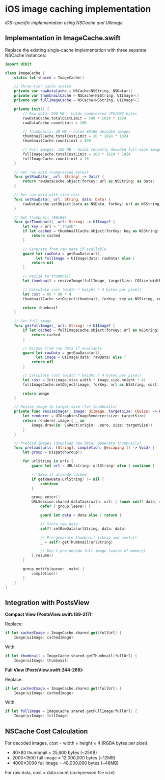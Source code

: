 # iOS image caching implementation
*iOS-specific implementation using NSCache and UIImage*

## Implementation in ImageCache.swift

Replace the existing single-cache implementation with three separate NSCache instances:

```swift
import UIKit

class ImageCache {
    static let shared = ImageCache()

    // Three-tier cache system
    private var rawDataCache = NSCache<NSString, NSData>()
    private var thumbnailCache = NSCache<NSString, UIImage>()
    private var fullImageCache = NSCache<NSString, UIImage>()

    private init() {
        // Raw data: 500 MB - holds compressed JPG/PNG bytes
        rawDataCache.totalCostLimit = 500 * 1024 * 1024
        rawDataCache.countLimit = 200

        // Thumbnails: 20 MB - holds 80x80 decoded images
        thumbnailCache.totalCostLimit = 20 * 1024 * 1024
        thumbnailCache.countLimit = 400

        // Full images: 100 MB - holds recently decoded full-size images
        fullImageCache.totalCostLimit = 100 * 1024 * 1024
        fullImageCache.countLimit = 10
    }

    // Get raw data (compressed bytes)
    func getRawData(_ url: String) -> Data? {
        return rawDataCache.object(forKey: url as NSString) as Data?
    }

    // Set raw data with size cost
    func setRawData(_ url: String, data: Data) {
        rawDataCache.setObject(data as NSData, forKey: url as NSString, cost: data.count)
    }

    // Get thumbnail (80x80)
    func getThumbnail(_ url: String) -> UIImage? {
        let key = url + ":thumb"
        if let cached = thumbnailCache.object(forKey: key as NSString) {
            return cached
        }

        // Generate from raw data if available
        guard let rawData = getRawData(url),
              let fullImage = UIImage(data: rawData) else {
            return nil
        }

        // Resize to thumbnail
        let thumbnail = resizeImage(fullImage, targetSize: CGSize(width: 80, height: 80))

        // Calculate cost (width * height * 4 bytes per pixel)
        let cost = 80 * 80 * 4
        thumbnailCache.setObject(thumbnail, forKey: key as NSString, cost: cost)

        return thumbnail
    }

    // Get full image
    func getFullImage(_ url: String) -> UIImage? {
        if let cached = fullImageCache.object(forKey: url as NSString) {
            return cached
        }

        // Decode from raw data if available
        guard let rawData = getRawData(url),
              let image = UIImage(data: rawData) else {
            return nil
        }

        // Calculate cost (width * height * 4 bytes per pixel)
        let cost = Int(image.size.width * image.size.height * 4)
        fullImageCache.setObject(image, forKey: url as NSString, cost: cost)

        return image
    }

    // Resize image to target size (for thumbnails)
    private func resizeImage(_ image: UIImage, targetSize: CGSize) -> UIImage {
        let renderer = UIGraphicsImageRenderer(size: targetSize)
        return renderer.image { _ in
            image.draw(in: CGRect(origin: .zero, size: targetSize))
        }
    }

    // Preload images (download raw data, generate thumbnails)
    func preload(urls: [String], completion: @escaping () -> Void) {
        let group = DispatchGroup()

        for urlString in urls {
            guard let url = URL(string: urlString) else { continue }

            // Skip if already cached
            if getRawData(urlString) != nil {
                continue
            }

            group.enter()
            URLSession.shared.dataTask(with: url) { [weak self] data, response, error in
                defer { group.leave() }

                guard let data = data else { return }

                // Store raw data
                self?.setRawData(urlString, data: data)

                // Pre-generate thumbnail (cheap and useful)
                _ = self?.getThumbnail(urlString)

                // Don't pre-decode full image (waste of memory)
            }.resume()
        }

        group.notify(queue: .main) {
            completion()
        }
    }
}
```

## Integration with PostsView

**Compact View (PostsView.swift:189-217):**

Replace:
```swift
if let cachedImage = ImageCache.shared.get(fullUrl) {
    Image(uiImage: cachedImage)
```

With:
```swift
if let thumbnail = ImageCache.shared.getThumbnail(fullUrl) {
    Image(uiImage: thumbnail)
```

**Full View (PostsView.swift:244-269):**

Replace:
```swift
if let cachedImage = ImageCache.shared.get(fullUrl) {
    Image(uiImage: cachedImage)
```

With:
```swift
if let fullImage = ImageCache.shared.getFullImage(fullUrl) {
    Image(uiImage: fullImage)
```

## NSCache Cost Calculation

For decoded images, cost = width × height × 4 (RGBA bytes per pixel):
- 80×80 thumbnail = 25,600 bytes (~25KB)
- 2000×1500 full image = 12,000,000 bytes (~12MB)
- 4000×3000 full image = 48,000,000 bytes (~48MB)

For raw data, cost = data.count (compressed file size)
